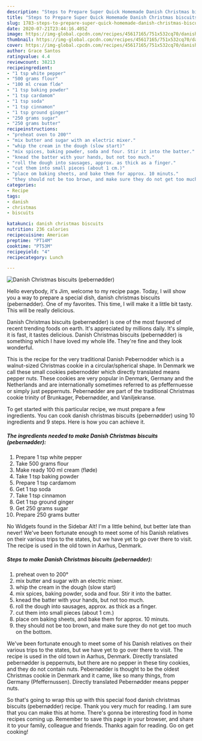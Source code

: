 ```yaml
---
description: "Steps to Prepare Super Quick Homemade Danish Christmas biscuits (pebernødder)"
title: "Steps to Prepare Super Quick Homemade Danish Christmas biscuits (pebernødder)"
slug: 1783-steps-to-prepare-super-quick-homemade-danish-christmas-biscuits-pebernodder
date: 2020-07-21T23:44:16.405Z
image: https://img-global.cpcdn.com/recipes/45617165/751x532cq70/danish-christmas-biscuits-pebernodder-recipe-main-photo.jpg
thumbnail: https://img-global.cpcdn.com/recipes/45617165/751x532cq70/danish-christmas-biscuits-pebernodder-recipe-main-photo.jpg
cover: https://img-global.cpcdn.com/recipes/45617165/751x532cq70/danish-christmas-biscuits-pebernodder-recipe-main-photo.jpg
author: Grace Santos
ratingvalue: 4.4
reviewcount: 38213
recipeingredient:
- "1 tsp white pepper"
- "500 grams flour"
- "100 ml cream flde"
- "1 tsp baking powder"
- "1 tsp cardamom"
- "1 tsp soda"
- "1 tsp cinnamon"
- "1 tsp ground ginger"
- "250 grams sugar"
- "250 grams butter"
recipeinstructions:
- "preheat oven to 200°"
- "mix butter and sugar with an electric mixer."
- "whip the cream in the dough (slow start)"
- "mix spices, baking powder, soda and four. Stir it into the batter."
- "knead the batter with your hands, but not too much."
- "roll the dough into sausages, approx. as thick as a finger."
- "cut them into small pieces (about 1 cm.)"
- "place om baking sheets, and bake them for approx. 10 minuts."
- "they should not be too brown, and make sure they do not get too much on the bottom."
categories:
- Recipe
tags:
- danish
- christmas
- biscuits

katakunci: danish christmas biscuits 
nutrition: 236 calories
recipecuisine: American
preptime: "PT14M"
cooktime: "PT53M"
recipeyield: "4"
recipecategory: Lunch

---
```



![Danish Christmas biscuits (pebernødder)](https://img-global.cpcdn.com/recipes/45617165/751x532cq70/danish-christmas-biscuits-pebernodder-recipe-main-photo.jpg)

Hello everybody, it's Jim, welcome to my recipe page. Today, I will show you a way to prepare a special dish, danish christmas biscuits (pebernødder). One of my favorites. This time, I will make it a little bit tasty. This will be really delicious.

Danish Christmas biscuits (pebernødder) is one of the most favored of recent trending foods on earth. It's appreciated by millions daily. It's simple, it is fast, it tastes delicious. Danish Christmas biscuits (pebernødder) is something which I have loved my whole life. They're fine and they look wonderful.

This is the recipe for the very traditional Danish Pebernodder which is a walnut-sized Christmas cookie in a circular/spherical shape. In Denmark we call these small cookies pebernodder which directly translated means pepper nuts. These cookies are very popular in Denmark, Germany and the Netherlands and are internationally sometimes referred to as pfeffernuesse or simply just peppernuts. Pebernødder are part of the traditional Christmas cookie trinity of Brunkager, Pebernødder, and Vaniljekranse.


To get started with this particular recipe, we must prepare a few ingredients. You can cook danish christmas biscuits (pebernødder) using 10 ingredients and 9 steps. Here is how you can achieve it.

<!--inarticleads1-->

##### The ingredients needed to make Danish Christmas biscuits (pebernødder):

1. Prepare 1 tsp white pepper
1. Take 500 grams flour
1. Make ready 100 ml cream (fløde)
1. Take 1 tsp baking powder
1. Prepare 1 tsp cardamom
1. Get 1 tsp soda
1. Take 1 tsp cinnamon
1. Get 1 tsp ground ginger
1. Get 250 grams sugar
1. Prepare 250 grams butter


No Widgets found in the Sidebar Alt! I&#39;m a little behind, but better late than never! We&#39;ve been fortunate enough to meet some of his Danish relatives on their various trips to the states, but we have yet to go over there to visit. The recipe is used in the old town in Aarhus, Denmark. 

<!--inarticleads2-->

##### Steps to make Danish Christmas biscuits (pebernødder):

1. preheat oven to 200°
1. mix butter and sugar with an electric mixer.
1. whip the cream in the dough (slow start)
1. mix spices, baking powder, soda and four. Stir it into the batter.
1. knead the batter with your hands, but not too much.
1. roll the dough into sausages, approx. as thick as a finger.
1. cut them into small pieces (about 1 cm.)
1. place om baking sheets, and bake them for approx. 10 minuts.
1. they should not be too brown, and make sure they do not get too much on the bottom.


We&#39;ve been fortunate enough to meet some of his Danish relatives on their various trips to the states, but we have yet to go over there to visit. The recipe is used in the old town in Aarhus, Denmark. Directly translated pebernødder is peppernuts, but there are no pepper in these tiny cookies, and they do not contain nuts. Pebernødder is thought to be the oldest Christmas cookie in Denmark and it came, like so many things, from Germany (Pfeffernussen). Directly translated Pebernødder means pepper nuts. 

So that's going to wrap this up with this special food danish christmas biscuits (pebernødder) recipe. Thank you very much for reading. I am sure that you can make this at home. There's gonna be interesting food in home recipes coming up. Remember to save this page in your browser, and share it to your family, colleague and friends. Thanks again for reading. Go on get cooking!

